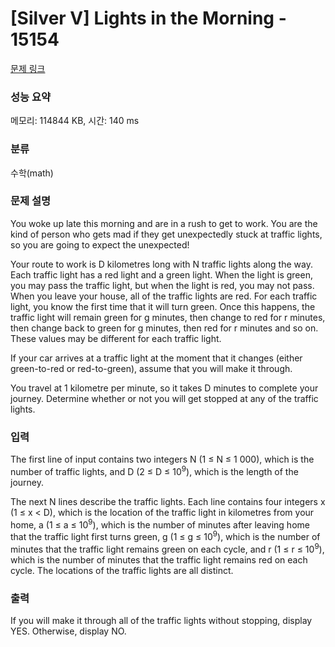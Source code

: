 # [Silver V] Lights in the Morning - 15154 

[문제 링크](https://www.acmicpc.net/problem/15154) 

### 성능 요약

메모리: 114844 KB, 시간: 140 ms

### 분류

수학(math)

### 문제 설명

<p>You woke up late this morning and are in a rush to get to work. You are the kind of person who gets mad if they get unexpectedly stuck at traffic lights, so you are going to expect the unexpected!</p>

<p>Your route to work is D kilometres long with N traffic lights along the way. Each traffic light has a red light and a green light. When the light is green, you may pass the traffic light, but when the light is red, you may not pass. When you leave your house, all of the traffic lights are red. For each traffic light, you know the first time that it will turn green. Once this happens, the traffic light will remain green for g minutes, then change to red for r minutes, then change back to green for g minutes, then red for r minutes and so on. These values may be different for each traffic light.</p>

<p>If your car arrives at a traffic light at the moment that it changes (either green-to-red or red-to-green), assume that you will make it through.</p>

<p>You travel at 1 kilometre per minute, so it takes D minutes to complete your journey. Determine whether or not you will get stopped at any of the traffic lights.</p>

### 입력 

 <p>The first line of input contains two integers N (1 ≤ N ≤ 1 000), which is the number of traffic lights, and D (2 ≤ D ≤ 10<sup>9</sup>), which is the length of the journey.</p>

<p>The next N lines describe the traffic lights. Each line contains four integers x (1 ≤ x < D), which is the location of the traffic light in kilometres from your home, a (1 ≤ a ≤ 10<sup>9</sup>), which is the number of minutes after leaving home that the traffic light first turns green, g (1 ≤ g ≤ 10<sup>9</sup>), which is the number of minutes that the traffic light remains green on each cycle, and r (1 ≤ r ≤ 10<sup>9</sup>), which is the number of minutes that the traffic light remains red on each cycle. The locations of the traffic lights are all distinct.</p>

### 출력 

 <p>If you will make it through all of the traffic lights without stopping, display YES. Otherwise, display NO.</p>

